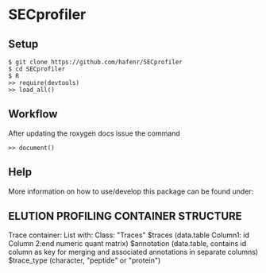 # SECprofiler

## Setup
    $ git clone https://github.com/hafenr/SECprofiler
    $ cd SECprofiler
    $ R
    >> require(devtools)
    >> load_all()
    
## Workflow

After updating the roxygen docs issue the command

    >> document()

## Help

More information on how to use/develop this package can be found under:  [](http://r-pkgs.had.co.nz/intro.html)

## ELUTION PROFILING CONTAINER STRUCTURE
Trace container: List with:
Class: "Traces"
$traces (data.table Column1: id Column 2:end numeric quant matrix)
$annotation (data.table, contains id column as key for merging and associated annotations in separate columns)
$trace_type (character, "peptide" or "protein")

